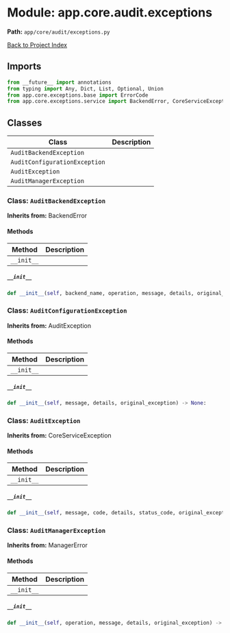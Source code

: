 # Module: app.core.audit.exceptions

**Path:** `app/core/audit/exceptions.py`

[Back to Project Index](../../../../index.md)

## Imports
```python
from __future__ import annotations
from typing import Any, Dict, List, Optional, Union
from app.core.exceptions.base import ErrorCode
from app.core.exceptions.service import BackendError, CoreServiceException, ManagerError
```

## Classes

| Class | Description |
| --- | --- |
| `AuditBackendException` |  |
| `AuditConfigurationException` |  |
| `AuditException` |  |
| `AuditManagerException` |  |

### Class: `AuditBackendException`
**Inherits from:** BackendError

#### Methods

| Method | Description |
| --- | --- |
| `__init__` |  |

##### `__init__`
```python
def __init__(self, backend_name, operation, message, details, original_exception) -> None:
```

### Class: `AuditConfigurationException`
**Inherits from:** AuditException

#### Methods

| Method | Description |
| --- | --- |
| `__init__` |  |

##### `__init__`
```python
def __init__(self, message, details, original_exception) -> None:
```

### Class: `AuditException`
**Inherits from:** CoreServiceException

#### Methods

| Method | Description |
| --- | --- |
| `__init__` |  |

##### `__init__`
```python
def __init__(self, message, code, details, status_code, original_exception) -> None:
```

### Class: `AuditManagerException`
**Inherits from:** ManagerError

#### Methods

| Method | Description |
| --- | --- |
| `__init__` |  |

##### `__init__`
```python
def __init__(self, operation, message, details, original_exception) -> None:
```
